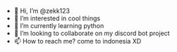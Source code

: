 - 👋 Hi, I’m @zekk123
- 👀 I’m interested in cool things
- 🌱 I’m currently learning python
- 💞️ I’m looking to collaborate on my discord bot project
- 📫 How to reach me? come to indonesia XD

<!---
zekk123/zekk123 is a ✨ special ✨ repository because its `README.md` (this file) appears on your GitHub profile.
You can click the Preview link to take a look at your changes.
--->
